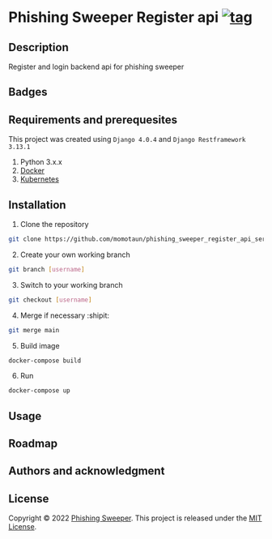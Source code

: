 # Phishing Sweeper Register api [![tag](https://img.shields.io/github/tag/Mottie/GitHub-userscripts.svg)](https://github.com/momotaun/phishing_sweeper_register_api_service/tags)

## Description
Register and login backend api for phishing sweeper

## Badges

## Requirements and prerequesites
This project was created using `Django 4.0.4` and `Django Restframework 3.13.1`

  1. Python 3.x.x
  2. [Docker](https://www.docker.com/)
  3. [Kubernetes](https://www.kubernetes.com/)

## Installation
  1. Clone the repository
  
```sh
git clone https://github.com/momotaun/phishing_sweeper_register_api_service.git
```

  2. Create your own working branch
  
```sh
git branch [username]
```

  3. Switch to your working branch
  
```sh
git checkout [username]
```

  4. Merge if necessary :shipit:

```sh
git merge main
```

  5. Build image
  
```sh
docker-compose build
```

  6. Run 
  
```sh
docker-compose up
```

## Usage

## Roadmap

## Authors and acknowledgment

## License
Copyright © 2022 [Phishing Sweeper](https://www.phishingsweeper.com/).
This project is released under the [MIT License](LICENSE).

## 
